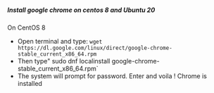 ##### Install google chrome on centos 8 and Ubuntu 20

On CentOS 8
- Open terminal and type: `wget https://dl.google.com/linux/direct/google-chrome-stable_current_x86_64.rpm`
- Then type" sudo dnf localinstall google-chrome-stable_current_x86_64.rpm`
- The system will prompt for password. Enter and voila !
Chrome is installed
